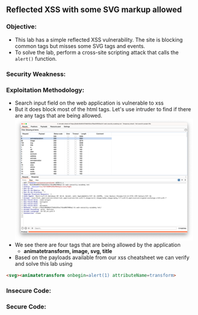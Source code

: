 ## Reflected XSS with some SVG markup allowed

### Objective:
- This lab has a simple reflected XSS vulnerability. The site is blocking common tags but misses some SVG tags and events.
- To solve the lab, perform a cross-site scripting attack that calls the `alert()` function.

### Security Weakness:

### Exploitation Methodology:
- Search input field on the web application is vulnerable to xss
- But it does block most of the html tags. Let's use intruder to find if there are any tags that are being allowed. 
![](./Images/c837597f99e1b496eadf679605fd11a2.png)
- We see there are four tags that are being allowed by the application
	- **animatetransform, image, svg, title**
- Based on the payloads available from our xss cheatsheet we can verify and solve this lab using 
```html
<svg><animatetransform onbegin=alert(1) attributeName=transform>
```

### Insecure Code:

### Secure Code:
